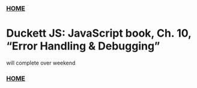 ### [HOME](README.md)

# Duckett JS: JavaScript book, Ch. 10, “Error Handling & Debugging”

will complete over weekend





### [HOME](README.md)